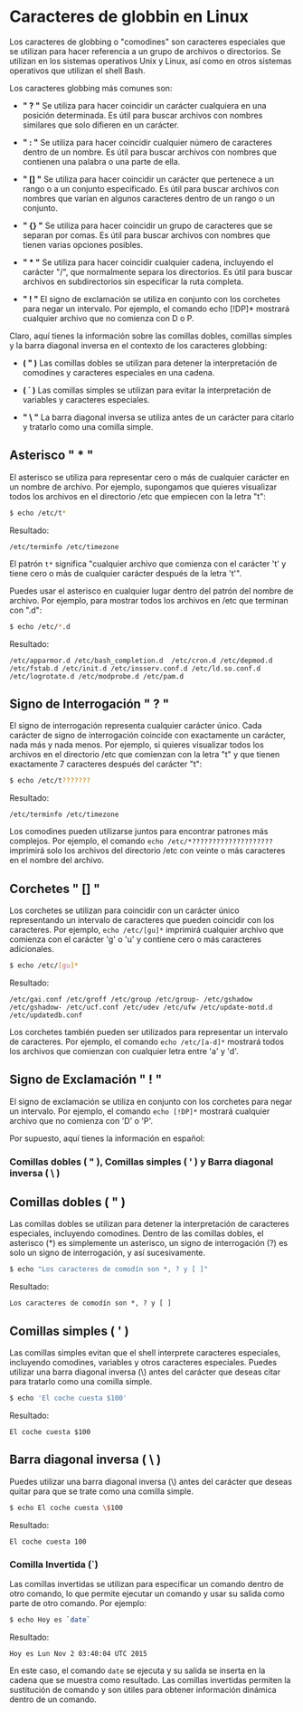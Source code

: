 # Caracteres de globbin en Linux

Los caracteres de globbing o "comodines" son caracteres especiales que se utilizan para hacer referencia a un grupo de archivos o directorios. Se utilizan en los sistemas operativos Unix y Linux, así como en otros sistemas operativos que utilizan el shell Bash.

Los caracteres globbing más comunes son:

* **" ? "** Se utiliza para hacer coincidir un carácter cualquiera en una posición determinada. Es útil para buscar archivos con nombres similares que solo difieren en un carácter.


* **" : "** Se utiliza para hacer coincidir cualquier número de caracteres dentro de un nombre. Es útil para buscar archivos con nombres que contienen una palabra o una parte de ella.


* **" [] "** Se utiliza para hacer coincidir un carácter que pertenece a un rango o a un conjunto especificado. Es útil para buscar archivos con nombres que varían en algunos caracteres dentro de un rango o un conjunto.


* **" {} "** Se utiliza para hacer coincidir un grupo de caracteres que se separan por comas. Es útil para buscar archivos con nombres que tienen varias opciones posibles.


* **" * "** Se utiliza para hacer coincidir cualquier cadena, incluyendo el carácter "/", que normalmente separa los directorios. Es útil para buscar archivos en subdirectorios sin especificar la ruta completa.

* **" ! "** El signo de exclamación se utiliza en conjunto con los corchetes para negar un intervalo. Por ejemplo, el comando echo [!DP]* mostrará cualquier archivo que no comienza con D o P.

Claro, aquí tienes la información sobre las comillas dobles, comillas simples y la barra diagonal inversa en el contexto de los caracteres globbing:

* **( " )**
Las comillas dobles se utilizan para detener la interpretación de comodines y caracteres especiales en una cadena. 

* **( ´ )**
Las comillas simples se utilizan para evitar la interpretación de variables y caracteres especiales.

* **" \ "**
La barra diagonal inversa se utiliza antes de un carácter para citarlo y tratarlo como una comilla simple. 



## Asterisco " * "
El asterisco se utiliza para representar cero o más de cualquier carácter en un nombre de archivo. Por ejemplo, supongamos que quieres visualizar todos los archivos en el directorio /etc que empiecen con la letra "t":

```bash
$ echo /etc/t*
```

Resultado:

```
/etc/terminfo /etc/timezone
```

El patrón `t*` significa "cualquier archivo que comienza con el carácter 't' y tiene cero o más de cualquier carácter después de la letra 't'".

Puedes usar el asterisco en cualquier lugar dentro del patrón del nombre de archivo. Por ejemplo, para mostrar todos los archivos en /etc que terminan con ".d":

```bash
$ echo /etc/*.d
```

Resultado:

```
/etc/apparmor.d /etc/bash_completion.d  /etc/cron.d /etc/depmod.d   /etc/fstab.d /etc/init.d /etc/insserv.conf.d /etc/ld.so.conf.d /etc/logrotate.d /etc/modprobe.d /etc/pam.d 
```

## Signo de Interrogación " ? "
El signo de interrogación representa cualquier carácter único. Cada carácter de signo de interrogación coincide con exactamente un carácter, nada más y nada menos. Por ejemplo, si quieres visualizar todos los archivos en el directorio /etc que comienzan con la letra "t" y que tienen exactamente 7 caracteres después del carácter "t":

```bash
$ echo /etc/t???????
```

Resultado:

```
/etc/terminfo /etc/timezone
```

Los comodines pueden utilizarse juntos para encontrar patrones más complejos. Por ejemplo, el comando `echo /etc/*????????????????????` imprimirá solo los archivos del directorio /etc con veinte o más caracteres en el nombre del archivo.

## Corchetes " [] "
Los corchetes se utilizan para coincidir con un carácter único representando un intervalo de caracteres que pueden coincidir con los caracteres. Por ejemplo, `echo /etc/[gu]*` imprimirá cualquier archivo que comienza con el carácter 'g' o 'u' y contiene cero o más caracteres adicionales.

```bash
$ echo /etc/[gu]*
```

Resultado:

```
/etc/gai.conf /etc/groff /etc/group /etc/group- /etc/gshadow /etc/gshadow- /etc/ucf.conf /etc/udev /etc/ufw /etc/update-motd.d /etc/updatedb.conf
```

Los corchetes también pueden ser utilizados para representar un intervalo de caracteres. Por ejemplo, el comando `echo /etc/[a-d]*` mostrará todos los archivos que comienzan con cualquier letra entre 'a' y 'd'.

## Signo de Exclamación " ! "
El signo de exclamación se utiliza en conjunto con los corchetes para negar un intervalo. Por ejemplo, el comando `echo [!DP]*` mostrará cualquier archivo que no comienza con 'D' o 'P'.

Por supuesto, aquí tienes la información en español:

### Comillas dobles ( " ), Comillas simples ( ' ) y Barra diagonal inversa ( \\ )

## Comillas dobles ( " )


   Las comillas dobles se utilizan para detener la interpretación de caracteres especiales, incluyendo comodines. Dentro de las comillas dobles, el asterisco (*) es simplemente un asterisco, un signo de interrogación (?) es solo un signo de interrogación, y así sucesivamente.

   ```bash
   $ echo "Los caracteres de comodín son *, ? y [ ]"
   ```

   Resultado:

   ```
   Los caracteres de comodín son *, ? y [ ]
   ```

## Comillas simples ( ' )

   Las comillas simples evitan que el shell interprete caracteres especiales, incluyendo comodines, variables y otros caracteres especiales. Puedes utilizar una barra diagonal inversa (\\) antes del carácter que deseas citar para tratarlo como una comilla simple.

   ```bash
   $ echo 'El coche cuesta $100'
   ```

   Resultado:

   ```
   El coche cuesta $100
   ```

## Barra diagonal inversa ( \\ )

   Puedes utilizar una barra diagonal inversa (\\) antes del carácter que deseas quitar para que se trate como una comilla simple.

   ```bash
   $ echo El coche cuesta \$100
   ```

   Resultado:

   ```
   El coche cuesta 100
   ```

### Comilla Invertida (`)

Las comillas invertidas se utilizan para especificar un comando dentro de otro comando, lo que permite ejecutar un comando y usar su salida como parte de otro comando. Por ejemplo:

```bash
$ echo Hoy es `date`
```

Resultado:

```
Hoy es Lun Nov 2 03:40:04 UTC 2015
```

En este caso, el comando `date` se ejecuta y su salida se inserta en la cadena que se muestra como resultado. Las comillas invertidas permiten la sustitución de comando y son útiles para obtener información dinámica dentro de un comando.

